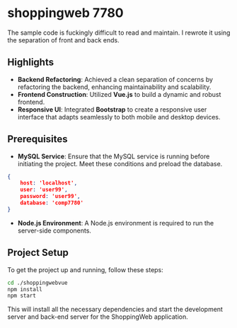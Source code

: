 # shoppingweb 7780
The sample code is fuckingly difficult to read and maintain. I rewrote it using the separation of front and back ends.

## Highlights
- **Backend Refactoring**: Achieved a clean separation of concerns by refactoring the backend, enhancing maintainability and scalability.
- **Frontend Construction**: Utilized **Vue.js** to build a dynamic and robust frontend.
- **Responsive UI**: Integrated **Bootstrap** to create a responsive user interface that adapts seamlessly to both mobile and desktop devices.

## Prerequisites
- **MySQL Service**: Ensure that the MySQL service is running before initiating the project. Meet these conditions and preload the database.
```json
{
    host: 'localhost',
    user: 'user99',
    password: 'user99',
    database: 'comp7780'
}
```
- **Node.js Environment**: A Node.js environment is required to run the server-side components.

## Project Setup

To get the project up and running, follow these steps:

```sh
cd ./shoppingwebvue
npm install
npm start
```

This will install all the necessary dependencies and start the development server and back-end server for the ShoppingWeb application.
